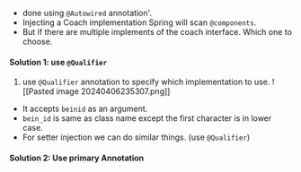 - done using `@Autowired` annotation'\.
- Injecting a Coach implementation Spring will  scan `@components`.
- But if there are multiple implements of the coach interface. Which one to choose.

#### Solution 1: use `@Qualifier`
1. use `@Qualifier` annotation to specify which implementation to use.
![[Pasted image 20240406235307.png]]
- It accepts `beinid` as an argument.
- `bein_id` is same as class name except the first character is in lower case.
- For setter injection we can do similar things. (use `@Qualifier`)

#### Solution 2: Use primary Annotation
